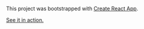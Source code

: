 This project was bootstrapped with [Create React App](https://github.com/facebookincubator/create-react-app).

[See it in action.](https://test-hosting-00.herokuapp.com/test-vk-dispatch-00)